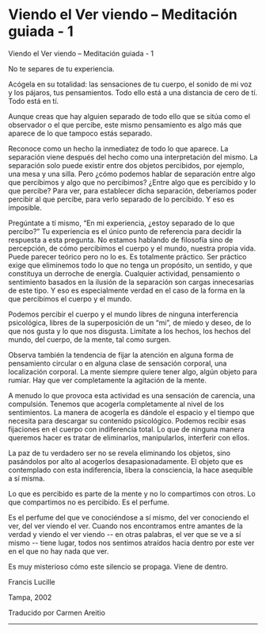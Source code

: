 # Viendo el Ver viendo – Meditación guiada - 1 

Viendo el Ver viendo &ndash; Meditaci&oacute;n guiada - 1

 

No te separes de tu experiencia.

Ac&oacute;gela en su totalidad: las sensaciones de tu cuerpo, el sonido de mi voz y los p&aacute;jaros, tus pensamientos. Todo ello est&aacute; a una distancia de cero de t&iacute;. Todo est&aacute; en t&iacute;.

Aunque creas que hay alguien separado de todo ello que se sit&uacute;a como el observador o el que percibe, este mismo pensamiento es algo m&aacute;s que aparece de lo que tampoco est&aacute;s separado.

Reconoce como un hecho la inmediatez de todo lo que aparece. La separaci&oacute;n viene despu&eacute;s del hecho como una interpretaci&oacute;n del mismo. La separaci&oacute;n solo puede existir entre dos objetos percibidos, por ejemplo, una mesa y una silla. Pero &iquest;c&oacute;mo podemos hablar de separaci&oacute;n entre algo que percibimos y algo que no percibimos? &iquest;Entre algo que es percibido y lo que percibe? Para ver, para establecer dicha separaci&oacute;n, deber&iacute;amos poder percibir al que percibe, para verlo separado de lo percibido. Y eso es imposible.

Preg&uacute;ntate a t&iacute; mismo, &ldquo;En mi experiencia, &iquest;estoy separado de lo que percibo?&rdquo; Tu experiencia es el &uacute;nico punto de referencia para decidir la respuesta a esta pregunta. No estamos hablando de filosof&iacute;a sino de percepci&oacute;n, de c&oacute;mo percibimos el cuerpo y el mundo, nuestra propia vida. Puede parecer te&oacute;rico pero no lo es. Es totalmente pr&aacute;ctico. Ser pr&aacute;ctico exige que eliminemos todo lo que no tenga un prop&oacute;sito, un sentido, y que constituya un derroche de energ&iacute;a. Cualquier actividad, pensamiento o sentimiento basados en la ilusi&oacute;n de la separaci&oacute;n son cargas innecesarias de este tipo. Y eso es especialmente verdad en el caso de la forma en la que percibimos el cuerpo y el mundo.

Podemos percibir el cuerpo y el mundo libres de ninguna interferencia psicol&oacute;gica, libres de la superposici&oacute;n de un &ldquo;mi&rdquo;, de miedo y deseo, de lo que nos gusta y lo que nos disgusta. Lim&iacute;tate a los hechos, los hechos del mundo, del cuerpo, de la mente, tal como surgen.

Observa tambi&eacute;n la tendencia de fijar la atenci&oacute;n en alguna forma de pensamiento circular o en alguna clase de sensaci&oacute;n corporal, una localizaci&oacute;n corporal. La mente siempre quiere tener algo, alg&uacute;n objeto para rumiar. Hay que ver completamente la agitaci&oacute;n de la mente.

A menudo lo que provoca esta actividad es una sensaci&oacute;n de carencia, una compulsi&oacute;n. Tenemos que acogerla completamente al nivel de los sentimientos. La manera de acogerla es d&aacute;ndole el espacio y el tiempo que necesita para descargar su contenido psicol&oacute;gico. Podemos recibir esas fijaciones en el cuerpo con indiferencia total. Lo que de ninguna manera queremos hacer es tratar de eliminarlos, manipularlos, interferir con ellos.

La paz de tu verdadero ser no se revela eliminando los objetos, sino pas&aacute;ndolos por alto al acogerlos desapasionadamente. El objeto que es contemplado con esta indiferencia, libera la consciencia, la hace asequible a s&iacute; misma.

Lo que es percibido es parte de la mente y no lo compartimos con otros. Lo que compartimos no es percibido. Es el perfume.

Es el perfume del que ve conoci&eacute;ndose a s&iacute; mismo, del ver conociendo el ver, del ver viendo el ver. Cuando nos encontramos entre amantes de la verdad y viendo el ver viendo -- en otras palabras, el ver que se ve a s&iacute; mismo -- tiene lugar, todos nos sentimos atra&iacute;dos hacia dentro por este ver en el que no hay nada que ver.

Es muy misterioso c&oacute;mo este silencio se propaga. Viene de dentro.

Francis Lucille

Tampa, 2002

Traducido por Carmen Areitio

 **** 

